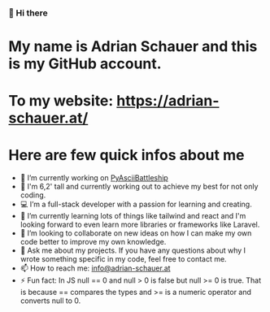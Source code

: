 ### 👋 Hi there
# My name is Adrian Schauer and this is my GitHub account.
# To my website: https://adrian-schauer.at/
# Here are few quick infos about me
- 🔭 I’m currently working on <a href="https://github.com/LuckyForce/PyAsciiBattleship">PyAsciiBattleship</a>
- 💪 I'm 6,2' tall and currently working out to achieve my best for not only coding.
- 💻 I’m a full-stack developer with a passion for learning and creating.
- 🌱 I’m currently learning lots of things like tailwind and react and I'm looking forward to even learn more libraries or frameworks like Laravel.
- 👯 I’m looking to collaborate on new ideas on how I can make my own code better to improve my own knowledge.
- 💬 Ask me about my projects. If you have any questions about why I wrote something specific in my code, feel free to contact me.
- 📫 How to reach me: info@adrian-schauer.at
- ⚡ Fun fact: In JS null == 0 and null > 0 is false but null >= 0 is true. That is because == compares the types and >= is a numeric operator and converts null to 0.
